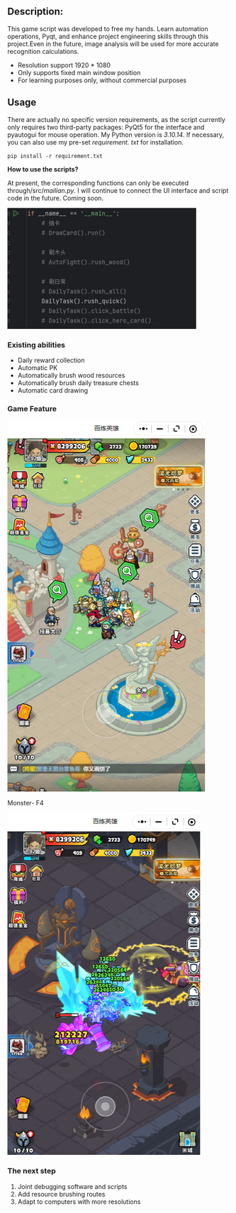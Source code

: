 ## Description:

This game script was developed to free my hands. Learn automation operations, Pyqt, 
and enhance project engineering skills through this project.Even in the future, image analysis will be used 
for more accurate recognition calculations.

* Resolution support 1920 * 1080
* Only supports fixed main window position
* For learning purposes only, without commercial purposes

## Usage

There are actually no specific version requirements, as the script currently only requires two third-party packages: PyQt5 for the interface and pyautogui for mouse operation. My Python version is *3.10.14*. If necessary, you can also use my pre-set *requirement. txt* for installation.

```shell
pip install -r requirement.txt
```

**How to use the scripts?**

At present, the corresponding functions can only be executed through/src/*mailian.py*. I will continue to connect the UI interface and script code in the future. Coming soon.

![mainland](feature/code1.png)

###  Existing abilities
* Daily reward collection
* Automatic PK
* Automatically brush wood resources
* Automatically brush daily treasure chests
* Automatic card drawing

###  Game Feature

![mainland](feature/mainland.png)



Monster- F4

![f4](feature/f4.png)

###  The next step
1. Joint debugging software and scripts
2. Add resource brushing routes
3. Adapt to computers with more resolutions